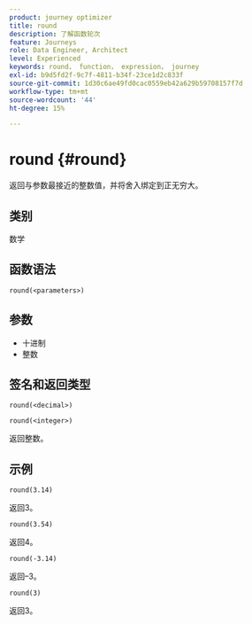 ```yaml
---
product: journey optimizer
title: round
description: 了解函数轮次
feature: Journeys
role: Data Engineer, Architect
level: Experienced
keywords: round， function， expression， journey
exl-id: b9d5fd2f-9c7f-4811-b34f-23ce1d2c833f
source-git-commit: 1d30c6ae49fd0cac0559eb42a629b59708157f7d
workflow-type: tm+mt
source-wordcount: '44'
ht-degree: 15%

---
```


# round {#round}

返回与参数最接近的整数值，并将舍入绑定到正无穷大。

## 类别

数学

## 函数语法

`round(<parameters>)`

## 参数

* 十进制
* 整数

## 签名和返回类型

`round(<decimal>)`

`round(<integer>)`

返回整数。

## 示例

`round(3.14)`

返回3。

`round(3.54)`

返回4。

`round(-3.14)`

返回–3。

`round(3)`

返回3。
